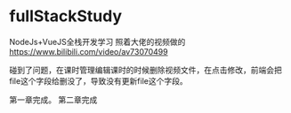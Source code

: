 # fullStackStudy
NodeJs+VueJS全栈开发学习
照着大佬的视频做的
https://www.bilibili.com/video/av73070499

碰到了问题，在课时管理编辑课时的时候删除视频文件，在点击修改，前端会把file这个字段给删没了，导致没有更新file这个字段。

第一章完成。
第二章完成